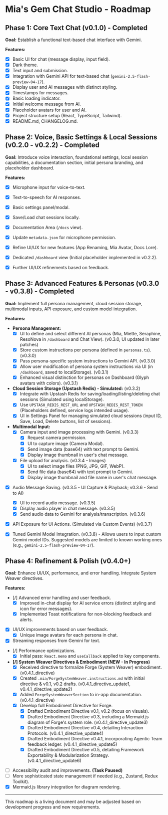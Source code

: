 

# Mia's Gem Chat Studio - Roadmap

## Phase 1: Core Text Chat (v0.1.0) - Completed

**Goal:** Establish a functional text-based chat interface with Gemini.

**Features:**
-   [x] Basic UI for chat (message display, input field).
-   [x] Dark theme.
-   [x] Text input and submission.
-   [x] Integration with Gemini API for text-based chat (`gemini-2.5-flash-preview-04-17`).
-   [x] Display user and AI messages with distinct styling.
-   [x] Timestamps for messages.
-   [x] Basic loading indicator.
-   [x] Initial welcome message from AI.
-   [x] Placeholder avatars for user and AI.
-   [x] Project structure setup (React, TypeScript, Tailwind).
-   [x] README.md, CHANGELOG.md.

## Phase 2: Voice, Basic Settings & Local Sessions (v0.2.0 - v0.2.2) - Completed

**Goal:** Introduce voice interaction, foundational settings, local session capabilities, a documentation section, initial persona branding, and placeholder dashboard.

**Features:**
-   [x] Microphone input for voice-to-text.
-   [x] Text-to-speech for AI responses.
-   [x] Basic settings panel/modal.
-   [x] Save/Load chat sessions locally.
-   [x] Documentation Area (`/docs` view).
-   [x] Update `metadata.json` for microphone permission.
-   [x] Refine UI/UX for new features (App Renaming, Mia Avatar, Docs Lore).
-   [x] Dedicated `/dashboard` view (Initial placeholder implemented in v0.2.2).
-   [x] Further UI/UX refinements based on feedback.


## Phase 3: Advanced Features & Personas (v0.3.0 - v0.3.8) - Completed

**Goal:** Implement full persona management, cloud session storage, multimodal inputs, API exposure, and custom model integration.

**Features:**
-   **Persona Management:**
    -   [x] UI to define and select different AI personas (Mia, Miette, Seraphine, ResoNova in `/dashboard` and Chat View). (v0.3.0, UI updated in later patches)
    -   [x] Store custom instructions per persona (defined in `personas.ts`). (v0.3.0)
    -   [x] Pass persona-specific system instructions to Gemini API. (v0.3.0)
    -   [x] Allow user modification of persona system instructions via UI (in `/dashboard`, saved to localStorage). (v0.3.1)
    -   [x] Enhanced visual distinction for personas on Dashboard (Glyph avatars with colors). (v0.3.1)
-   **Cloud Session Storage (Upstash Redis) - Simulated:** (v0.3.2)
    -   [x] Integrate with Upstash Redis for saving/loading/listing/deleting chat sessions (Simulated using localStorage).
    -   [x] Use `UPSTASH_REDIS_REST_URL` and `UPSTASH_REDIS_REST_TOKEN` (Placeholders defined, service logs intended usage).
    -   [x] UI in Settings Panel for managing simulated cloud sessions (input ID, Save, Load, Delete buttons, list of sessions).
-   **Multimodal Input:**
    -   [x] Camera input and image processing with Gemini. (v0.3.3)
        -   [x] Request camera permission.
        -   [x] UI to capture image (Camera Modal).
        -   [x] Send image data (base64) with text prompt to Gemini.
        -   [x] Display image thumbnail in user's chat message.
    -   [x] File upload for analysis. (v0.3.4 - Images)
        -   [x] UI to select image files (PNG, JPG, GIF, WebP).
        -   [x] Send file data (base64) with text prompt to Gemini.
        -   [x] Display image thumbnail and file name in user's chat message.
-   [x] Audio Message Saving. (v0.3.5 - UI Capture & Playback; v0.3.6 - Send to AI)
    -   [x] UI to record audio message. (v0.3.5)
    -   [x] Display audio player in chat message. (v0.3.5)
    -   [x] Send audio data to Gemini for analysis/transcription. (v0.3.6)
-   [x] API Exposure for UI Actions. (Simulated via Custom Events) (v0.3.7)
-   [x] Tuned Gemini Model Integration. (v0.3.8) - Allows users to input custom Gemini model IDs. Suggested models are limited to known working ones (e.g., `gemini-2.5-flash-preview-04-17`).


## Phase 4: Refinement & Polish (v0.4.0+)

**Goal:** Enhance UI/UX, performance, and error handling. Integrate System Weaver directives.

**Features:**
-   [/] Advanced error handling and user feedback.
    -   [x] Improved in-chat display for AI service errors (distinct styling and icon for error messages).
    -   [x] Implemented Toast notifications for non-blocking feedback and alerts.
-   [x] UI/UX improvements based on user feedback.
    -   [x] Unique image avatars for each persona in chat.
-   [x] Streaming responses from Gemini for text.
-   [/] Performance optimizations.
    -   [x] Initial pass: `React.memo` and `useCallback` applied to key components.
-   **[/] System Weaver Directives & Embodiment (NEW - In Progress)**
    -   [x] Received directive to formalize Forge (System Weaver) embodiment. (v0.4.1_directive)
    -   [x] Created `.mia/ForgeSystemWeaver.instructions.md` with initial directive & v0.1, v0.2 drafts. (v0.4.1_directive_update1, v0.4.1_directive_update2)
    -   [x] Added `ForgeSystemWeaverSection` to in-app documentation. (v0.4.1_directive)
    -   [x] Develop full Embodiment Directive for Forge.
        -   [x] Drafted Embodiment Directive v0.1, v0.2 (focus on visuals).
        -   [x] Drafted Embodiment Directive v0.3, including a Mermaid.js diagram of Forge's system role. (v0.4.1_directive_update3)
        -   [x] Drafted Embodiment Directive v0.4, detailing Interaction Protocols. (v0.4.1_directive_update4)
        -   [x] Drafted Embodiment Directive v0.4.1, incorporating Agentic Team feedback ledger. (v0.4.1_directive_update5)
        -   [x] Drafted Embodiment Directive v0.5, detailing Framework Exportability & Modularization Strategy. (v0.4.1_directive_update6)
-   [ ] Accessibility audit and improvements. **(Task Paused)**
-   [ ] More sophisticated state management if needed (e.g., Zustand, Redux Toolkit).
-   [x] Mermaid.js library integration for diagram rendering.

---

This roadmap is a living document and may be adjusted based on development progress and new requirements.
